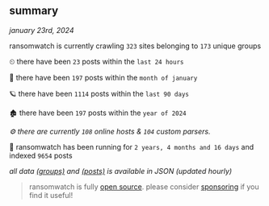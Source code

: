 
## summary
_january 23rd, 2024_

ransomwatch is currently crawling `323` sites belonging to `173` unique groups

⏲ there have been `23` posts within the `last 24 hours`

🦈 there have been `197` posts within the `month of january`

🪐 there have been `1114` posts within the `last 90 days`

🏚 there have been `197` posts within the `year of 2024`

_⚙️ there are currently `108` online hosts & `104` custom parsers._

🦕 ransomwatch has been running for `2 years, 4 months and 16 days` and indexed `9654` posts

_all data  [(groups)](http://ransomwhat.telemetry.ltd/groups) and [(posts)](http://ransomwhat.telemetry.ltd/posts) is available in JSON (updated hourly)_

> ransomwatch is fully [open source](https://github.com/joshhighet/ransomwatch#ransomwatch--). please consider [sponsoring](https://github.com/sponsors/joshhighet) if you find it useful!
